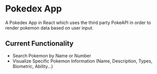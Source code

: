# Pokedex App
A Pokedex App in React which uses the third party PokeAPI in order to render pokemon data based on user input.

## Current Functionality
- Search Pokemon by Name or Number
- Visualize Specific Pokemon Information (Name, Description, Types, Biometric, Ability...)
